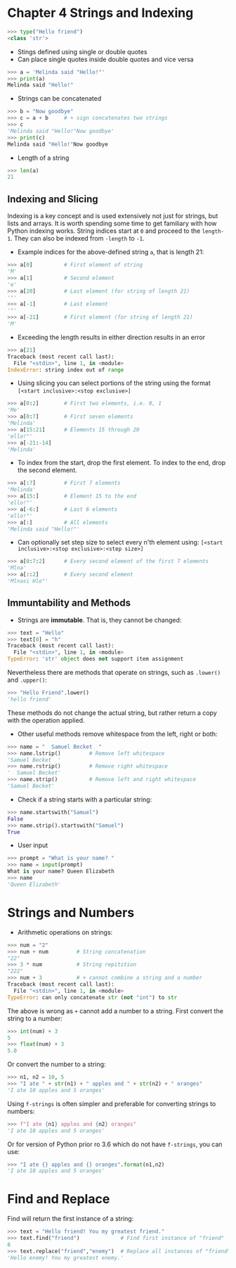 # Chapter 4 Strings and Indexing

```python 
>>> type("Hello friend")
<class 'str'>
```

* Stings defined using single or double quotes
* Can place single quotes inside double quotes and vice versa
```python
>>> a = 'Melinda said "Hello!"'
>>> print(a)
Melinda said "Hello!"
```
* Strings can be concatenated
```python
>>> b = "Now goodbye"
>>> c = a + b     # + sign concatenates two strings
>>> c
'Melinda said "Hello!"Now goodbye'
>>> print(c)
Melinda said "Hello!"Now goodbye
```
* Length of a string
```python
>>> len(a)
21
```
## Indexing and Slicing
Indexing is a key concept and is used extensively not just for strings, but lists and arrays.  It is worth spending some time to get familiary with how Python indexing works.  String indices start at `0` and proceed to the `length-1`. They can also be indexed from `-length` to `-1`.  
* Example indices for the above-defined string `a`, that is length 21:
```python
>>> a[0]          # First element of string
'M'
>>> a[1]          # Second element
'e'
>>> a[20]         # Last element (for string of length 21)
'"'
>>> a[-1]         # Last element
'"'
>>> a[-21]        # First element (for string of length 21)
'M'
```
* Exceeding the length results in either direction results in an error
```python
>>> a[21]
Traceback (most recent call last):
  File "<stdin>", line 1, in <module>
IndexError: string index out of range
```
* Using slicing you can select portions of the string using the format `[<start inclusive>:<stop exclusive>]`
```python
>>> a[0:2]        # First two elements, i.e. 0, 1
'Me'
>>> a[0:7]        # First seven elements
'Melinda'
>>> a[15:21]      # Elements 15 through 20
'ello!"'
>>> a[-21:-14]
'Melinda'
```
* To index from the start, drop the first element. To index to the end, drop the second element.
```python
>>> a[:7]         # First 7 elements
'Melinda'
>>> a[15:]        # Element 15 to the end
'ello!"'
>>> a[-6:]        # Last 6 elements
'ello!"'
>>> a[:]          # All elements
'Melinda said "Hello!"'
```
* Can optionally set step size to select every n'th element using: `[<start inclusive>:<stop exclusive>:<step size>]`
```python
>>> a[0:7:2]      # Every second element of the first 7 elements
'Mlna'
>>> a[::2]        # Every second element
'Mlnasi Hlo"'
```
## Immuntability and Methods
* Strings are **immutable**. That is, they cannot be changed:
```python
>>> text = "Hello"
>>> text[0] = "h"
Traceback (most recent call last):
  File "<stdin>", line 1, in <module>
TypeError: 'str' object does not support item assignment
```
Nevertheless there are methods that operate on strings, such as `.lower()` and `.upper()`: 
```python
>>> "Hello Friend".lower()
'hello friend'
```
These methods do not change the actual string, but rather return a copy with the operation applied.
* Other useful methods remove whitespace from the left, right or both:
```python
>>> name = "  Samuel Becket  "
>>> name.lstrip()         # Remove left whitespace
'Samuel Becket  '
>>> name.rstrip()         # Remove right whitespace
'  Samuel Becket'
>>> name.strip()          # Remove left and right whitespace
'Samuel Becket'
```
* Check if a string starts with a particular string:
```python
>>> name.startswith("Samuel")
False
>>> name.strip().startswith("Samuel")
True
```
* User input
```python
>>> prompt = "What is your name? "
>>> name = input(prompt)
What is your name? Queen Elizabeth
>>> name
'Queen Elizabeth'
```

# Strings and Numbers
* Arithmetic operations on strings:
```python
>>> num = "2"
>>> num + num         # String concatenation
"22"
>>> 3 * num           # String repitition
"222"
>>> num + 3           # + cannot combine a string and a number
Traceback (most recent call last):
  File "<stdin>", line 1, in <module>
TypeError: can only concatenate str (not "int") to str
```
The above is wrong as `+` cannot add a number to a string.  First convert the string to a number:
```python
>>> int(num) + 3
5
>>> float(num) + 3
5.0
```
Or convert the number to a string:
```python
>>> n1, n2 = 10, 5
>>> "I ate " + str(n1) + " apples and " + str(n2) + " oranges" 
'I ate 10 apples and 5 oranges'
```
Using `f-strings` is often simpler and preferable for converting strings to numbers:
```python
>>> f"I ate {n1} apples and {n2} oranges"
'I ate 10 apples and 5 oranges'
```
Or for version of Python prior ro 3.6 which do not have `f-strings`, you can use:
```python
>>> "I ate {} apples and {} oranges".format(n1,n2)
'I ate 10 apples and 5 oranges'
```
# Find and Replace
Find will return the first instance of a string:
```python
>>> text = "Hello friend! You my greatest friend."
>>> text.find("friend")             # Find first instance of "friend"
6
>>> text.replace("friend","enemy")  # Replace all instances of "friend" with "enemy"
'Hello enemy! You my greatest enemy.'
```
